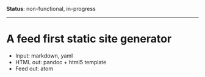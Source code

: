 **Status**: non-functional, in-progress

------

# A feed first static site generator

+ Input: markdown, yaml
+ HTML out: pandoc + html5 template
+ Feed out: atom
